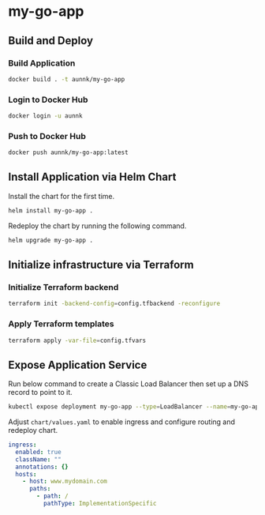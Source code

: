 # my-go-app

## Build and Deploy

### Build Application

```bash
docker build . -t aunnk/my-go-app
```

### Login to Docker Hub

```bash
docker login -u aunnk
```

### Push to Docker Hub

```bash
docker push aunnk/my-go-app:latest
```

## Install Application via Helm Chart

Install the chart for the first time.

```bash
helm install my-go-app .
```

Redeploy the chart by running the following command.

```bash
helm upgrade my-go-app .
```

## Initialize infrastructure via Terraform

### Initialize Terraform backend

```bash
terraform init -backend-config=config.tfbackend -reconfigure
```

### Apply Terraform templates

```bash
terraform apply -var-file=config.tfvars
```

## Expose Application Service

Run below command to create a Classic Load Balancer then set up a DNS record to point to it.

```bash
kubectl expose deployment my-go-app --type=LoadBalancer --name=my-go-app-loadbalancer --port=80
```

Adjust `chart/values.yaml` to enable ingress and configure routing and redeploy chart.

```yaml
ingress:
  enabled: true
  className: ""
  annotations: {}
  hosts:
    - host: www.mydomain.com
      paths:
        - path: /
          pathType: ImplementationSpecific
```
